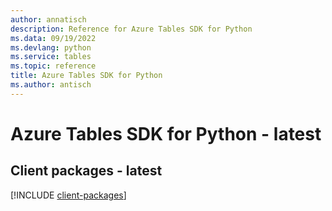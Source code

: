 ```yaml
---
author: annatisch
description: Reference for Azure Tables SDK for Python
ms.data: 09/19/2022
ms.devlang: python
ms.service: tables
ms.topic: reference
title: Azure Tables SDK for Python
ms.author: antisch
---
```

# Azure Tables SDK for Python - latest

## Client packages - latest
[!INCLUDE [client-packages](tables-client-index.md)]